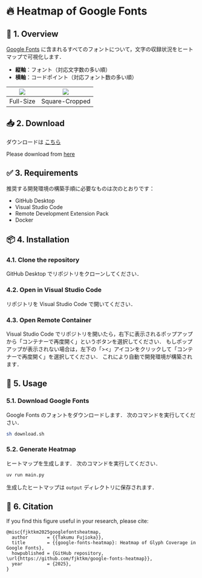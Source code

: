 # 🔥 Heatmap of Google Fonts

## 📌 1. Overview

[Google Fonts](https://github.com/google/fonts) に含まれるすべてのフォントについて，文字の収録状況をヒートマップで可視化します．

- **縦軸**：フォント（対応文字数の多い順）
- **横軸**：コードポイント（対応フォント数の多い順）

| ![](https://fjktkm.com/google-fonts-heatmap/google_fonts_heatmap_0x1FFF.png) | ![](https://fjktkm.com/google-fonts-heatmap/google_fonts_heatmap_0x1FFF_crop.png) |
| :---: | :---: |
| Full-Size | Square-Cropped |

## 📥 2. Download

ダウンロードは [こちら](https://github.com/fjktkm/google-fonts-heatmap/releases/latest/download/google_fonts_heatmap.zip)

Please download from [here](https://github.com/fjktkm/google-fonts-heatmap/releases/latest/download/google_fonts_heatmap.zip)

## ✅ 3. Requirements

推奨する開発環境の構築手順に必要なものは次のとおりです：

- GitHub Desktop
- Visual Studio Code
- Remote Development Extension Pack
- Docker

## 📦 4. Installation

### 4.1. Clone the repository

GitHub Desktop でリポジトリをクローンしてください．

### 4.2. Open in Visual Studio Code

リポジトリを Visual Studio Code で開いてください．

### 4.3. Open Remote Container

Visual Studio Code でリポジトリを開いたら，右下に表示されるポップアップから「コンテナーで再度開く」というボタンを選択してください．
もしポップアップが表示されない場合は，左下の「><」アイコンをクリックして「コンテナーで再度開く」を選択してください．
これにより自動で開発環境が構築されます．

## 🚀 5. Usage

### 5.1. Download Google Fonts

Google Fonts のフォントをダウンロードします．
次のコマンドを実行してください．

```bash
sh download.sh
```

### 5.2. Generate Heatmap

ヒートマップを生成します．
次のコマンドを実行してください．

```bash
uv run main.py
```

生成したヒートマップは `output` ディレクトリに保存されます．

## 📑 6. Citation

If you find this figure useful in your research, please cite:

```
@misc{fjktkm2025googlefontsheatmap,
  author       = {{Takumu Fujioka}},
  title        = {{google-fonts-heatmap}: Heatmap of Glyph Coverage in Google Fonts},
  howpublished = {GitHub repository, \url{https://github.com/fjktkm/google-fonts-heatmap}},
  year         = {2025},
}
```
